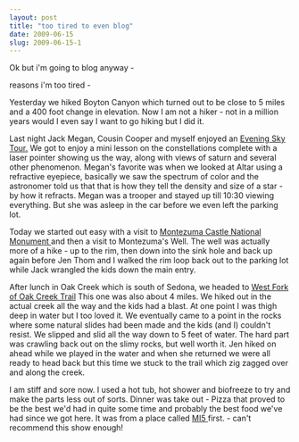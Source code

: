 ```yaml
---
layout: post
title: "too tired to even blog"
date: 2009-06-15
slug: 2009-06-15-1
---
```


Ok but i&apos;m going to blog anyway -

reasons i&apos;m too tired -

Yesterday we hiked Boyton Canyon which turned out to be close to 5 miles and a 400 foot change in elevation.  Now I am not a hiker - not in a million years would I even say I want to go hiking but I did it.

Last night Jack Megan, Cousin Cooper and myself enjoyed an  [Evening Sky Tour.](http://eveningskytours.com/)   We got to enjoy a mini lesson on the constellations complete with a laser pointer showing us the way, along with views of saturn and several other phenomenon.  Megan&apos;s favorite was when we looked at Altar using a refractive eyepiece, basically we saw the spectrum of color and the astronomer told us that that is how they tell the density and size of a star - by how it refracts.   Megan was a trooper and stayed up till 10:30 viewing everything.  But she was asleep in the car before we even left the parking lot. 

Today we started out easy with a visit to  [Montezuma Castle National Monument ](http://www.nps.gov/moca/) and then a visit to Montezuma&apos;s Well.  The well was actually more of a hike - up to the rim, then down into the sink hole and back up again before Jen Thom and I walked the rim loop back out to the parking lot while Jack wrangled the kids down the main entry.  

After lunch in Oak Creek which is south of Sedona, we headed to  [ West Fork of Oak Creek Trail](http://hikearizona.com/decoder.php?ZTN=147)   This one was also about 4 miles.  We hiked out in the actual creek all the way and the kids had a blast.  At one point I was thigh deep in water but I too loved it.  We eventually came to a point in the rocks where some natural slides had been made and the kids (and I) couldn&apos;t resist.  We slipped and slid all the way down to 5 feet of water.    The hard part was crawling back out on the slimy rocks, but well worth it.    Jen hiked on ahead while we played in the water and when she returned we were all ready to head back but this time we stuck to the trail which zig zagged over and along the creek.  

I am stiff and sore now.  I used a hot tub, hot shower and biofreeze to try and make the parts less out of sorts.  Dinner was take out - Pizza that proved to be the best we&apos;d had in quite some time and probably the best food we&apos;ve had since we got here.  It was from a place called  [MI5 ](http://www.bbcamerica.com/content/235/index.jsp) first.  - can&apos;t recommend this show enough!
